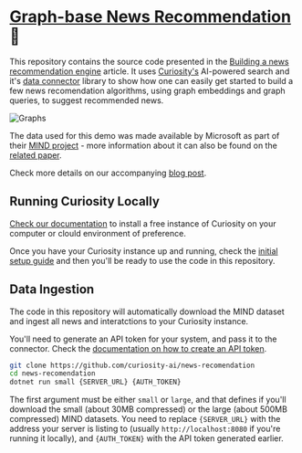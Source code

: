 # [Graph-base News Recommendation](https://theolivenbaum.medium.com/building-a-news-recommendation-engine-using-curiosity-24c004d9458b) 🚀

This repository contains the source code presented in the [Building a news recommendation engine](https://theolivenbaum.medium.com/building-a-news-recommendation-engine-using-curiosity-24c004d9458b) article. It uses [Curiosity's](https://curiosity.ai) AI-powered search and it's [data connector](https://www.nuget.org/packages/Curiosity.Library) library to show how one can easily get started to build a few news recomendation algorithms, using graph embeddings and graph queries, to suggest recommended news.

![Graphs](https://raw.githubusercontent.com/curiosity-ai/news-recomendation/media/predictions.gif)

The data used for this demo was made available by Microsoft as part of their [MIND project](https://azure.microsoft.com/en-us/services/open-datasets/catalog/microsoft-news-dataset/) - more information about it can also be found on the [related paper](https://msnews.github.io/assets/doc/ACL2020_MIND.pdf). 

Check more details on our accompanying [blog post](https://theolivenbaum.medium.com/building-a-news-recommendation-engine-using-curiosity-24c004d9458b).

## Running Curiosity Locally

[Check our documentation](https://docs.curiosity.ai/en/articles/4449019-installation) to install a free instance of Curiosity on your computer or clould environment of preference.

Once you have your Curiosity instance up and running, check the [initial setup guide](https://docs.curiosity.ai/en/articles/4452603-initial-setup) and then you'll be ready to use the code in this repository.

## Data Ingestion

The code in this repository will automatically download the MIND dataset and ingest all news and interatctions to your Curiosity instance.

You'll need to generate an API token for your system, and pass it to the connector. Check the [documentation on how to create an API token](https://docs.curiosity.ai/en/articles/4453131-external-data-connectors).

```bash
git clone https://github.com/curiosity-ai/news-recomendation
cd news-recomendation
dotnet run small {SERVER_URL} {AUTH_TOKEN}
```

The first argument must be either `small` or `large`, and that defines if you'll download the small (about 30MB compressed) or the large (about 500MB compressed) MIND datasets. You need to replace `{SERVER_URL}` with the address your server is listing to (usually `http://localhost:8080` if you're running it locally), and `{AUTH_TOKEN}` with the API token generated earlier. 

